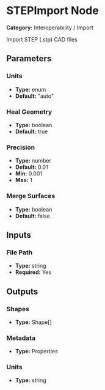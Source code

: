
# STEPImport Node

**Category:** Interoperability / Import

Import STEP (.stp) CAD files

## Parameters


### Units
- **Type:** enum
- **Default:** "auto"





### Heal Geometry
- **Type:** boolean
- **Default:** true





### Precision
- **Type:** number
- **Default:** 0.01
- **Min:** 0.001
- **Max:** 1



### Merge Surfaces
- **Type:** boolean
- **Default:** false





## Inputs


### File Path
- **Type:** string
- **Required:** Yes



## Outputs


### Shapes
- **Type:** Shape[]



### Metadata
- **Type:** Properties



### Units
- **Type:** string




